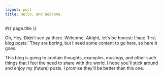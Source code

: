 ```yaml
---
layout: post
title: Hello, and Welcome.
---
```


#{{ page.title }}

Oh, Hey. Didn't see ya there. Welcome. Alright, let's be honest: I hate 'first blog posts.' They are boring, but I need some content to go here, so here it goes.  
  
This blog is going to contain thoughts, examples, musings, and other such things that I feel the need to share with the world. I hope you'll stick around and enjoy my (future) posts. I promise they'll be better than this one.  